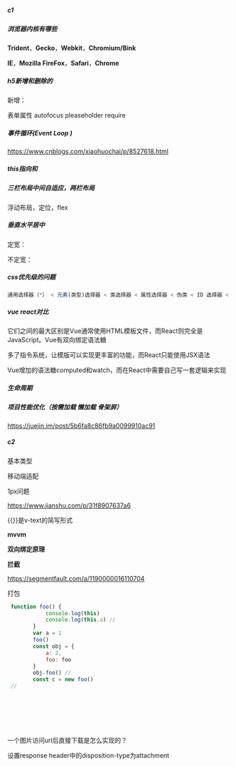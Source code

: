 ##### c1

##### 浏览器内核有哪些

**Trident**，**Gecko**，**Webkit**，**Chromium/Bink** 

**IE**，**Mozilla FireFox**，**Safari**，**Chrome**  



##### h5新增和删除的

新增：

表单属性 autofocus   pleaseholder   require

##### 事件循环(Event Loop )

<https://www.cnblogs.com/xiaohuochai/p/8527618.html> 

##### this指向和



##### 三栏布局中间自适应，两栏布局

浮动布局，定位，flex

##### 垂直水平居中

定宽：

不定宽：

##### css优先级的问题

```js
通用选择器（*） < 元素(类型)选择器 < 类选择器 < 属性选择器 < 伪类 < ID 选择器 < 内联样式
```

##### vue react对比

它们之间的最大区别是Vue通常使用HTML模板文件，而React则完全是JavaScript。Vue有双向绑定语法糖 

多了指令系统，让模版可以实现更丰富的功能，而React只能使用JSX语法 

Vue增加的语法糖computed和watch，而在React中需要自己写一套逻辑来实现 

##### 生命周期



##### 项目性能优化（按需加载  懒加载 骨架屏）

<https://juejin.im/post/5b6fa8c86fb9a0099910ac91> 

##### c2

基本类型

移动端适配

1px问题

<https://www.jianshu.com/p/31f8907637a6> 

{{}}是v-text的简写形式 



**mvvm**

**双向绑定原理**

**拦截**

<https://segmentfault.com/a/1190000016110704> 

打包



```js
 function foo() {
            console.log(this)
            console.log(this.a) //
        }
        var a = 1
        foo()
        const obj = {
            a: 2,
            foo: foo
        }
        obj.foo() // 
        const c = new foo() 
 //
        
        
        
        
        
        
```





一个图片访问url后直接下载是怎么实现的？

设置response header中的disposition-type为attachment 











